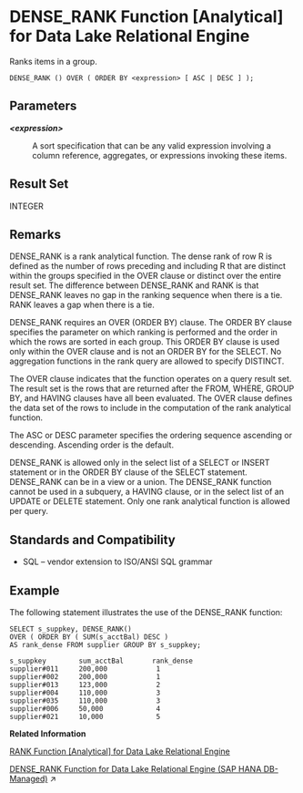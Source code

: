 <!-- loioa54d078b84f21015b96984e51c0cb74a -->

# DENSE\_RANK Function \[Analytical\] for Data Lake Relational Engine

Ranks items in a group.



```
DENSE_RANK () OVER ( ORDER BY <expression> [ ASC | DESC ] );
```



<a name="loioa54d078b84f21015b96984e51c0cb74a__DENSE_RANK_parm1"/>

## Parameters


<dl>
<dt><b>

*<expression\>*

</b></dt>
<dd>

A sort specification that can be any valid expression involving a column reference, aggregates, or expressions invoking these items.



</dd>
</dl>



<a name="loioa54d078b84f21015b96984e51c0cb74a__DENSE_RANK_returns1"/>

## Result Set

INTEGER



<a name="loioa54d078b84f21015b96984e51c0cb74a__DENSE_RANK_remarks1"/>

## Remarks

DENSE\_RANK is a rank analytical function. The dense rank of row R is defined as the number of rows preceding and including R that are distinct within the groups specified in the OVER clause or distinct over the entire result set. The difference between DENSE\_RANK and RANK is that DENSE\_RANK leaves no gap in the ranking sequence when there is a tie. RANK leaves a gap when there is a tie.

DENSE\_RANK requires an OVER \(ORDER BY\) clause. The ORDER BY clause specifies the parameter on which ranking is performed and the order in which the rows are sorted in each group. This ORDER BY clause is used only within the OVER clause and is not an ORDER BY for the SELECT. No aggregation functions in the rank query are allowed to specify DISTINCT.

The OVER clause indicates that the function operates on a query result set. The result set is the rows that are returned after the FROM, WHERE, GROUP BY, and HAVING clauses have all been evaluated. The OVER clause defines the data set of the rows to include in the computation of the rank analytical function.

The ASC or DESC parameter specifies the ordering sequence ascending or descending. Ascending order is the default.

DENSE\_RANK is allowed only in the select list of a SELECT or INSERT statement or in the ORDER BY clause of the SELECT statement. DENSE\_RANK can be in a view or a union. The DENSE\_RANK function cannot be used in a subquery, a HAVING clause, or in the select list of an UPDATE or DELETE statement. Only one rank analytical function is allowed per query.



<a name="loioa54d078b84f21015b96984e51c0cb74a__DENSE_RANK_standards1"/>

## Standards and Compatibility

-   SQL – vendor extension to ISO/ANSI SQL grammar



<a name="loioa54d078b84f21015b96984e51c0cb74a__DENSE_RANK_examples1"/>

## Example

The following statement illustrates the use of the DENSE\_RANK function:

```
SELECT s_suppkey, DENSE_RANK()
OVER ( ORDER BY ( SUM(s_acctBal) DESC )
AS rank_dense FROM supplier GROUP BY s_suppkey;

s_suppkey        sum_acctBal       rank_dense
supplier#011     200,000            1
supplier#002     200,000            1
supplier#013     123,000            2
supplier#004     110,000            3
supplier#035     110,000            3
supplier#006     50,000             4
supplier#021     10,000             5
```

**Related Information**  


[RANK Function \[Analytical\] for Data Lake Relational Engine](rank-function-analytical-for-data-lake-relational-engine-a57337e.md "Ranks items in a group.")

[DENSE_RANK Function for Data Lake Relational Engine (SAP HANA DB-Managed)](https://help.sap.com/viewer/a898e08b84f21015969fa437e89860c8/2023_4_QRC/en-US/f68bfad26916474fba05b8e4555bf58e.html "Ranks items in a group.") :arrow_upper_right:

